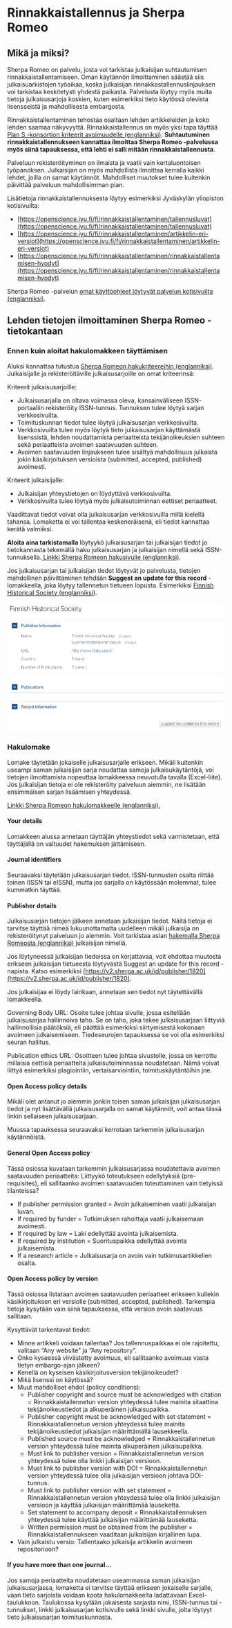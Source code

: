 # Rinnakkaistallennus ja Sherpa Romeo

## Mikä ja miksi?

Sherpa Romeo on palvelu, josta voi tarkistaa julkaisijan suhtautumisen rinnakkaistallentamiseen. Oman käytännön ilmoittaminen säästää siis julkaisuarkistojen työaikaa, koska julkaisijan rinnakkastallennuslinjauksen voi tarkistaa keskitetysti yhdestä paikasta. Palvelusta löytyy myös muita tietoja julkaisusarjoja koskien, kuten esimerkiksi tieto käytössä olevista lisensseistä ja mahdollisesta embargosta.

Rinnakkaistallentaminen tehostaa osaltaan lehden artikkeleiden ja koko lehden saamaa näkyvyyttä. Rinnakkaistallennus on myös yksi tapa täyttää [Plan S -konsortion kriteerit avoimuudelle (englanniksi)](https://coalition-s.org/about/). **Suhtautuminen rinnakkaistallennukseen kannattaa ilmoittaa Sherpa Romeo -palvelussa myös siinä tapauksessa, että lehti ei salli mitään rinnakkaistallennusta**. 

Palveluun rekisteröityminen on ilmaista ja vaatii vain kertaluontoisen työpanoksen. Julkaisijan on myös mahdollista ilmoittaa kerralla kaikki lehdet, joilla on samat käytännöt. Mahdolliset muutokset tulee kuitenkin päivittää palveluun mahdollisimman pian.

Lisätietoja rinnakkaistallennuksesta löytyy esimerkiksi Jyväskylän yliopiston kotisivuilta:

* [https://openscience.jyu.fi/fi/rinnakkaistallentaminen/tallennusluvat](https://openscience.jyu.fi/fi/rinnakkaistallentaminen/tallennusluvat)
* [https://openscience.jyu.fi/fi/rinnakkaistallentaminen/artikkelin-eri-versiot](https://openscience.jyu.fi/fi/rinnakkaistallentaminen/artikkelin-eri-versiot)
* [https://openscience.jyu.fi/fi/rinnakkaistallentaminen/rinnakkaistallentamisen-hyodyt](https://openscience.jyu.fi/fi/rinnakkaistallentaminen/rinnakkaistallentamisen-hyodyt)

Sherpa Romeo -palvelun [omat käyttöohjeet löytyvät palvelun kotisivuilta (englanniksi)](https://v2.sherpa.ac.uk/romeo/help.html).

## Lehden tietojen ilmoittaminen Sherpa Romeo -tietokantaan

### Ennen kuin aloitat hakulomakkeen täyttämisen

Aluksi kannattaa tutustua [Sherpa Romeon hakukriteereihin (englanniksi)](https://v2.sherpa.ac.uk/romeo/about.html). Julkaisijalle ja rekisteröitäville julkaisusarjoille on omat kriteerinsä:

Kriteerit julkaisusarjoille:

* Julkaisusarjalla on oltava voimassa oleva, kansainväliseen ISSN-portaaliin rekisteröity ISSN-tunnus. Tunnuksen tulee löytyä sarjan verkkosivuilta.
* Toimituskunnan tiedot tulee löytyä julkaisusarjan verkkosivuilta.
* Verkkosivuilta tulee myös löytyä tieto julkaisusarjan käyttämästä lisenssistä, lehden noudattamista periaatteista tekijänoikeuksien suhteen sekä periaatteista avoimen saatavuuden suhteen.
* Avoimen saatavuuden linjaukseen tulee sisältyä mahdollisuus julkaista jokin käsikirjoituksen versioista (submitted, accepted, published) avoimesti.

Kriteerit julkaisijalle:

* Julkaisijan yhteystietojen on löydyttävä verkkosivuilta.
* Verkkosivuilta tulee löytyä myös julkaisutoiminnan eettiset periaatteet.

Vaadittavat tiedot voivat olla julkaisusarjan verkkosivuilla millä kielellä tahansa. Lomaketta ei voi tallentaa keskeneräisenä, eli tiedot kannattaa kerätä valmiiksi.

**Aloita aina tarkistamalla** löytyykö julkaisusarjan tai julkaisijan tiedot jo tietokannasta tekemällä haku julkaisusarjan ja julkaisijan nimellä sekä ISSN-tunnuksella.[ Linkki Sherpa Romeon hakusivulle (englanniksi)](https://v2.sherpa.ac.uk/romeo/search.html).

Jos julkaisusarjan tai julkaisijan tiedot löytyvät jo palvelusta, tietojen mahdollinen päivittäminen tehdään **Suggest an update for this record** -lomakkeella, joka löytyy tallennetun tietueen lopusta. Esimerkiksi [Finnish Historical Society (englanniksi)](https://v2.sherpa.ac.uk/id/publisher/1820).

![Muutoksen ehdottaminen](../_media/rinnakkaistallennus-1.png "Muutoksen ehdottaminen")

### Hakulomake

Lomake täytetään jokaiselle julkaisusarjalle erikseen. Mikäli kuitenkin useampi saman julkaisijan sarja noudattaa samoja julkaisukäytäntöjä, voi tietojen ilmoittamista nopeuttaa lomakkeessa neuvotulla tavalla (Excel-liite). Jos julkaisijan tietoja ei ole rekisteröity palveluun aiemmin, ne lisätään ensimmäisen sarjan lisäämisen yhteydessä.

[Linkki Sherpa Romeon hakulomakkeelle (englanniksi).](https://www.jisc.ac.uk/forms/submit-a-new-record-to-sherpa-romeo)

#### Your details

Lomakkeen alussa annetaan täyttäjän yhteystiedot sekä varmistetaan, että täyttäjällä on valtuudet hakemuksen jättämiseen.

#### Journal identifiers

Seuraavaksi täytetään julkaisusarjan tiedot. ISSN-tunnusten osalta riittää toinen (ISSN tai eISSN), mutta jos sarjalla on käytössään molemmat, tulee kummatkin täyttää. 

#### Publisher details

Julkaisusarjan tietojen jälkeen annetaan julkaisijan tiedot. Näitä tietoja ei tarvitse täyttää nimeä lukuunottamatta uudelleen mikäli julkaisija on rekisteröitynyt palveluun jo aiemmin. Voit tarkistaa asian [hakemalla Sherpa Romeosta (englanniksi)](https://v2.sherpa.ac.uk/romeo/search.html) julkaisijan nimellä. 

Jos löytyneessä julkaisijan tiedoissa on korjattavaa, voit ehdottaa muutosta erikseen julkaisijan tietueesta löytyvästä Suggest an update for this record -napista. Katso esimerkiksi [https://v2.sherpa.ac.uk/id/publisher/1820](https://v2.sherpa.ac.uk/id/publisher/1820).

Jos julkaisijaa ei löydy lainkaan, annetaan sen tiedot nyt täytettävällä lomakkeella.

Governing Body URL: Osoite tulee johtaa sivulle, jossa esitellään julkaisusarjaa hallinnoiva taho. Se on taho, joka tekee julkaisusarjaan liittyviä hallinnollisia päätöksiä, eli päättää esimerkiksi siirtymisestä kokonaan avoimeen julkaisemiseen. Tiedeseurojen tapauksessa se voi olla esimerkiksi seuran hallitus.

Publication ethics URL: Osoitteen tulee johtaa sivustolle, jossa on kerrottu millaisia eettisiä periaatteita julkaisutoiminnassa noudatetaan. Nämä voivat liittyä esimerkiksi plagiointiin, vertaisarviointiin, toimituskäytäntöihin jne.

#### Open Access policy details

Mikäli olet antanut jo aiemmin jonkin toisen saman julkaisijan julkaisusarjan tiedot ja nyt lisättävällä julkaisusarjalla on samat käytännöt, voit antaa tässä linkin sellaiseen julkaisusarjaan.

Muussa tapauksessa seuraavaksi kerrotaan tarkemmin julkaisusarjan käytännöistä.

#### General Open Access policy

Tässä osiossa kuvataan tarkemmin julkaisusarjassa noudatettavia avoimen saatavuuden periaatteita: Liittyykö toteutukseen edellytyksiä (pre-requisites), eli sallitaanko avoimen saatavuuden toteuttaminen vain tietyissä tilanteissa?

* If publisher permission granted = Avoin julkaiseminen vaatii julkaisijan luvan.
* If required by funder = Tutkimuksen rahoittaja vaatii julkaisemaan avoimesti.
* If required by law = Laki edellyttää avointa julkaisemista.
* If required by institution = Suorituspaikka edellyttää avointa julkaisemista.
* If a research article = Julkaisusarja on avoin vain tutkimusartikkelien osalta.

#### Open Access policy by version

Tässä osiossa listataan avoimen saatavuuden periaatteet erikseen kullekin käsikirjoituksen eri versiolle (submitted, accepted, published). Tarkempia tietoja kysytään vain siinä tapauksessa, että version avoin saatavuus sallitaan.

Kysyttävät tarkentavat tiedot:

* Minne artikkeli voidaan tallentaa? Jos tallennuspaikkaa ei ole rajoitettu, valitaan “Any website” ja “Any repository”.
* Onko kyseessä viivästetty avoimuus, eli sallitaanko avoimuus vasta tietyn embargo-ajan jälkeen? 
* Kenellä on kyseisen käsikirjoitusversion tekijänoikeudet?
* Mikä lisenssi on käytössä?
* Muut mahdolliset ehdot (policy conditions):
    * Publisher copyright and source must be acknowledged with citation = Rinnakkaistallennetun version yhteydessä tulee mainita sitaattina tekijänoikeustiedot ja alkuperäinen julkaisupaikka.
    * Publisher copyright must be acknowledged with set statement = Rinnakkaistallennetun version yhteydessä tulee mainita tekijänoikeustiedot julkaisijan määrittämällä lausekkeella.
    * Published source must be acknowledged = Rinnakkaistallennetun version yhteydessä tulee mainita alkuperäinen julkaisupaikka.
    * Must link to publisher version = Rinnakkaistallennetun version yhteydessä tulee olla linkki julkaisijan versioon.
    * Must link to publisher version with DOI = Rinnakkaistallennetun version yhteydessä tulee olla julkaisijan versioon johtava DOI-tunnus.
    * Must link to publisher version with set statement = Rinnakkaistallennetun version yhteydessä tulee olla linkki julkaisijan versioon ja käyttää julkaisijan määrittämää lauseketta.
    * Set statement to accompany deposit = Rinnakkaistallennuksen yhteydessä tulee käyttää julkaisijan määrittämää lauseketta.
    * Written permission must be obtained from the publisher = Rinnakkaistallennukseen vaaditaan julkaisijan kirjallinen lupa.
* Vain julkaistu versio: Tallentaako julkaisija artikkelin avoimeen repositorioon?

#### If you have more than one journal…

Jos samoja periaatteita noudatetaan useammassa saman julkaisijan julkaisusarjassa, lomaketta ei tarvitse täyttää erikseen jokaiselle sarjalle, vaan tieto sarjoista voidaan koota hakulomakkeelta ladattavaan Excel-taulukkoon. Taulukossa kysytään jokaisesta sarjasta nimi, ISSN-tunnus tai -tunnukset, linkki julkaisusarjan kotisivulle sekä linkki sivulle, jolta löytyyt tieto julkaisusarjan toimituskunnasta.
